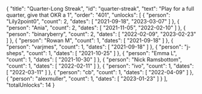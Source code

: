 {
  "title": "Quarter-Long Streak",
  "id": "quarter-streak",
  "text": "Play for a full quarter, give that OKR a 1",
  "order": "401",
  "unlocks": [
    {
      "person": "Lily2point0",
      "count": 2,
      "dates": [
        "2021-09-18",
        "2023-03-07"
      ]
    },
    {
      "person": "Ania",
      "count": 2,
      "dates": [
        "2021-11-05",
        "2022-02-10"
      ]
    },
    {
      "person": "binaryberry",
      "count": 2,
      "dates": [
        "2022-02-09",
        "2023-02-23"
      ]
    },
    {
      "person": "Rowan M",
      "count": 1,
      "dates": [
        "2021-09-18"
      ]
    },
    {
      "person": "varjmes",
      "count": 1,
      "dates": [
        "2021-09-18"
      ]
    },
    {
      "person": "j-sheps",
      "count": 1,
      "dates": [
        "2021-10-25"
      ]
    },
    {
      "person": "Emma L",
      "count": 1,
      "dates": [
        "2021-10-30"
      ]
    },
    {
      "person": "Nick Ramsbottom",
      "count": 1,
      "dates": [
        "2022-02-11"
      ]
    },
    {
      "person": "ivo",
      "count": 1,
      "dates": [
        "2022-03-11"
      ]
    },
    {
      "person": "cb",
      "count": 1,
      "dates": [
        "2022-04-09"
      ]
    },
    {
      "person": "alexmuller",
      "count": 1,
      "dates": [
        "2023-01-23"
      ]
    }
  ],
  "totalUnlocks": 14
}